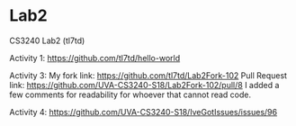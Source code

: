 # Lab2
CS3240 Lab2 (tl7td)

Activity 1: https://github.com/tl7td/hello-world

Activity 3: 
  My fork link: https://github.com/tl7td/Lab2Fork-102
  Pull Request link: https://github.com/UVA-CS3240-S18/Lab2Fork-102/pull/8
  I added a few comments for readability for whoever that cannot read code. 

Activity 4: https://github.com/UVA-CS3240-S18/IveGotIssues/issues/96
